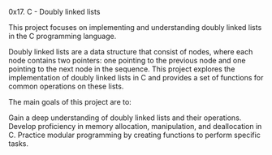 0x17. C - Doubly linked lists

This project focuses on implementing and understanding doubly linked lists in the C programming language.

Doubly linked lists are a data structure that consist of nodes, where each node contains two pointers: one pointing to the previous node and one pointing to the next node in the sequence.
This project explores the implementation of doubly linked lists in C and provides a set of functions for common operations on these lists.

The main goals of this project are to:

Gain a deep understanding of doubly linked lists and their operations.
Develop proficiency in memory allocation, manipulation, and deallocation in C.
Practice modular programming by creating functions to perform specific tasks.
